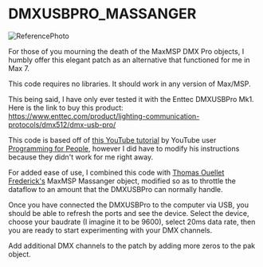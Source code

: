 # DMXUSBPRO_MASSANGER

![ReferencePhoto](https://user-images.githubusercontent.com/13860084/205718430-94c1422c-9799-444c-9ab1-c34d60df27e6.jpg)

 For those of you mourning the death of the MaxMSP DMX Pro objects, I humbly offer this elegant patch as an alternative that functioned for me in Max 7. 
 
This code requires no libraries. It should work in any version of Max/MSP.

This being said, I have only ever tested it with the Enttec DMXUSBPro Mk1. Here is the link to buy this product: https://www.enttec.com/product/lighting-communication-protocols/dmx512/dmx-usb-pro/
 
 This code is based off of <a href="https://youtu.be/dAaZb8M-fpw?t=798"/>this YouTube tutorial</a> by YouTube user <a href="https://www.youtube.com/@Programmingforpeople">Programming for People</a>, however I did have to modify his instructions because they didn't work for me right away.
 
 For added ease of use, I combined this code with <a href="https://github.com/thomasfredericks"/>Thomas Ouellet Frederick's</a> MaxMSP Massanger object, modified so as to throttle the dataflow to an amount that the DMXUSBPro can normally handle.
 
 Once you have connected the DMXUSBPro to the computer via USB, you should be able to refresh the ports and see the device.  Select the device, choose your baudrate (I imagine it to be 9600), select 20ms data rate, then you are ready to start experimenting with your DMX channels.
 
 Add additional DMX channels to the patch by adding more zeros to the pak object.



